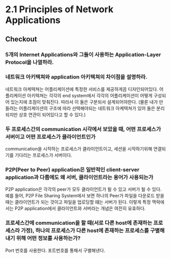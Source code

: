 # 2.1 Principles of Network Applications
## Checkout
### 5개의 Internet Applications와 그들이 사용하는 Application-Layer Protocol을 나열하라.
### 네트워크 아키텍쳐와 application 아키텍쳐의 차이점을 설명하라.
네트워크 아케텍쳐는 어플리케이션에 특정한 서비스를 제공하게끔 디자인되어있다. 어플리케이션 아키텍쳐는 각각의 end system에서 각각의 어플리케이션이 어떻게 구성되어 있는지에 초점이 맞춰진다. 따라서 이 둘은 구분되서 설계되어야한다. (물론 내가 만들려는 어플리케이션의 구조에 따라 선택해야되는 네트워크 아케텍쳐가 있어 둘은 분리되지만 상호 연관이 되어있다고 할 수 있다.)
### 두 프로세스간의 communication 시각에서 보았을 때, 어떤 프로세스가 서버이고 어떤 프로세스가 클라이언트인가
communication을 시작하는 프로세스가 클라이언트이고, 세션을 시작하기위해 연결되기를 기다리는 프로세스가 서버이다.
### P2P(Peer to Peer) application은 일반적인 client-server application과 다름에도 왜 서버, 클라이언트라는 용어가 사용되는가
P2P application은 각각의 peer가 모두 클라이언트가 될 수 있고 서버가 될 수 있다. 예를 들어, P2P File Sharing System에서 보면 하나의 Peer가 파일을 다운로드 받을 때는 클라이언트가 되는 것이고 파일을 업로딩할 떄는 서버가 된다. 이렇게 특정 맥락에서는 P2P application에서 클라이언트와 서버라는 개념은 여전히 유효하다.
### 프로세스간에 communication을 할 때(서로 다른 host에 존재하는 프로세스라 가정), 하나의 프로세스가 다른 host에 존재하는 프로세스를 구별해내기 위해 어떤 정보를 사용하는가?
Port 번호를 사용한다. 포트번호를 통해서 구별해낸다.